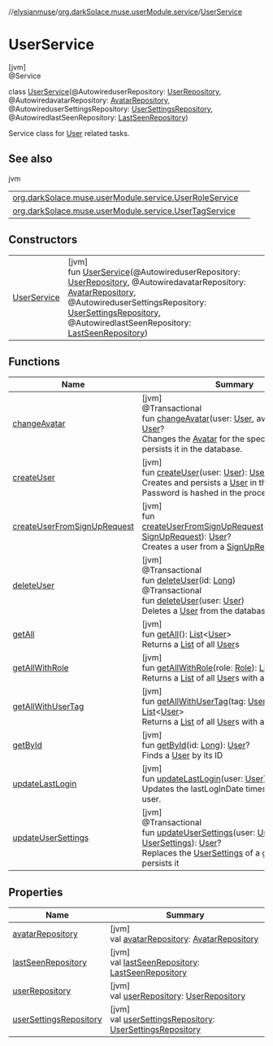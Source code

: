 //[elysianmuse](../../../index.md)/[org.darkSolace.muse.userModule.service](../index.md)/[UserService](index.md)

# UserService

[jvm]\
@Service

class [UserService](index.md)(@AutowireduserRepository: [UserRepository](../../org.darkSolace.muse.userModule.repository/-user-repository/index.md), @AutowiredavatarRepository: [AvatarRepository](../../org.darkSolace.muse.userModule.repository/-avatar-repository/index.md), @AutowireduserSettingsRepository: [UserSettingsRepository](../../org.darkSolace.muse.userModule.repository/-user-settings-repository/index.md), @AutowiredlastSeenRepository: [LastSeenRepository](../../org.darkSolace.muse.statisticsModule.repository/-last-seen-repository/index.md))

Service class for [User](../../org.darkSolace.muse.userModule.model/-user/index.md) related tasks.

## See also

jvm

| | |
|---|---|
| [org.darkSolace.muse.userModule.service.UserRoleService](../-user-role-service/index.md) |  |
| [org.darkSolace.muse.userModule.service.UserTagService](../-user-tag-service/index.md) |  |

## Constructors

| | |
|---|---|
| [UserService](-user-service.md) | [jvm]<br>fun [UserService](-user-service.md)(@AutowireduserRepository: [UserRepository](../../org.darkSolace.muse.userModule.repository/-user-repository/index.md), @AutowiredavatarRepository: [AvatarRepository](../../org.darkSolace.muse.userModule.repository/-avatar-repository/index.md), @AutowireduserSettingsRepository: [UserSettingsRepository](../../org.darkSolace.muse.userModule.repository/-user-settings-repository/index.md), @AutowiredlastSeenRepository: [LastSeenRepository](../../org.darkSolace.muse.statisticsModule.repository/-last-seen-repository/index.md)) |

## Functions

| Name | Summary |
|---|---|
| [changeAvatar](change-avatar.md) | [jvm]<br>@Transactional<br>fun [changeAvatar](change-avatar.md)(user: [User](../../org.darkSolace.muse.userModule.model/-user/index.md), avatar: [Avatar](../../org.darkSolace.muse.userModule.model/-avatar/index.md)): [User](../../org.darkSolace.muse.userModule.model/-user/index.md)?<br>Changes the [Avatar](../../org.darkSolace.muse.userModule.model/-avatar/index.md) for the specified [User](../../org.darkSolace.muse.userModule.model/-user/index.md) and persists it in the database. |
| [createUser](create-user.md) | [jvm]<br>fun [createUser](create-user.md)(user: [User](../../org.darkSolace.muse.userModule.model/-user/index.md)): [User](../../org.darkSolace.muse.userModule.model/-user/index.md)?<br>Creates and persists a [User](../../org.darkSolace.muse.userModule.model/-user/index.md) in the database Password is hashed in the process |
| [createUserFromSignUpRequest](create-user-from-sign-up-request.md) | [jvm]<br>fun [createUserFromSignUpRequest](create-user-from-sign-up-request.md)(signUpRequest: [SignUpRequest](../../org.darkSolace.muse.securityModule.model/-sign-up-request/index.md)): [User](../../org.darkSolace.muse.userModule.model/-user/index.md)?<br>Creates a user from a [SignUpRequest](../../org.darkSolace.muse.securityModule.model/-sign-up-request/index.md) |
| [deleteUser](delete-user.md) | [jvm]<br>@Transactional<br>fun [deleteUser](delete-user.md)(id: [Long](https://kotlinlang.org/api/latest/jvm/stdlib/kotlin/-long/index.html))<br>@Transactional<br>fun [deleteUser](delete-user.md)(user: [User](../../org.darkSolace.muse.userModule.model/-user/index.md))<br>Deletes a [User](../../org.darkSolace.muse.userModule.model/-user/index.md) from the database |
| [getAll](get-all.md) | [jvm]<br>fun [getAll](get-all.md)(): [List](https://kotlinlang.org/api/latest/jvm/stdlib/kotlin.collections/-list/index.html)&lt;[User](../../org.darkSolace.muse.userModule.model/-user/index.md)&gt;<br>Returns a [List](https://kotlinlang.org/api/latest/jvm/stdlib/kotlin.collections/-list/index.html) of all [User](../../org.darkSolace.muse.userModule.model/-user/index.md)s |
| [getAllWithRole](get-all-with-role.md) | [jvm]<br>fun [getAllWithRole](get-all-with-role.md)(role: [Role](../../org.darkSolace.muse.userModule.model/-role/index.md)): [List](https://kotlinlang.org/api/latest/jvm/stdlib/kotlin.collections/-list/index.html)&lt;[User](../../org.darkSolace.muse.userModule.model/-user/index.md)&gt;<br>Returns a [List](https://kotlinlang.org/api/latest/jvm/stdlib/kotlin.collections/-list/index.html) of all [User](../../org.darkSolace.muse.userModule.model/-user/index.md)s with a given [Role](../../org.darkSolace.muse.userModule.model/-role/index.md) |
| [getAllWithUserTag](get-all-with-user-tag.md) | [jvm]<br>fun [getAllWithUserTag](get-all-with-user-tag.md)(tag: [UserTag](../../org.darkSolace.muse.userModule.model/-user-tag/index.md)): [List](https://kotlinlang.org/api/latest/jvm/stdlib/kotlin.collections/-list/index.html)&lt;[User](../../org.darkSolace.muse.userModule.model/-user/index.md)&gt;<br>Returns a [List](https://kotlinlang.org/api/latest/jvm/stdlib/kotlin.collections/-list/index.html) of all [User](../../org.darkSolace.muse.userModule.model/-user/index.md)s with a given [UserTag](../../org.darkSolace.muse.userModule.model/-user-tag/index.md) |
| [getById](get-by-id.md) | [jvm]<br>fun [getById](get-by-id.md)(id: [Long](https://kotlinlang.org/api/latest/jvm/stdlib/kotlin/-long/index.html)): [User](../../org.darkSolace.muse.userModule.model/-user/index.md)?<br>Finds a [User](../../org.darkSolace.muse.userModule.model/-user/index.md) by its ID |
| [updateLastLogin](update-last-login.md) | [jvm]<br>fun [updateLastLogin](update-last-login.md)(user: [User](../../org.darkSolace.muse.userModule.model/-user/index.md))<br>Updates the lastLogInDate timestamp of a given user. |
| [updateUserSettings](update-user-settings.md) | [jvm]<br>@Transactional<br>fun [updateUserSettings](update-user-settings.md)(user: [User](../../org.darkSolace.muse.userModule.model/-user/index.md), settings: [UserSettings](../../org.darkSolace.muse.userModule.model/-user-settings/index.md)): [User](../../org.darkSolace.muse.userModule.model/-user/index.md)?<br>Replaces the [UserSettings](../../org.darkSolace.muse.userModule.model/-user-settings/index.md) of a given [User](../../org.darkSolace.muse.userModule.model/-user/index.md) and persists it |

## Properties

| Name | Summary |
|---|---|
| [avatarRepository](avatar-repository.md) | [jvm]<br>val [avatarRepository](avatar-repository.md): [AvatarRepository](../../org.darkSolace.muse.userModule.repository/-avatar-repository/index.md) |
| [lastSeenRepository](last-seen-repository.md) | [jvm]<br>val [lastSeenRepository](last-seen-repository.md): [LastSeenRepository](../../org.darkSolace.muse.statisticsModule.repository/-last-seen-repository/index.md) |
| [userRepository](user-repository.md) | [jvm]<br>val [userRepository](user-repository.md): [UserRepository](../../org.darkSolace.muse.userModule.repository/-user-repository/index.md) |
| [userSettingsRepository](user-settings-repository.md) | [jvm]<br>val [userSettingsRepository](user-settings-repository.md): [UserSettingsRepository](../../org.darkSolace.muse.userModule.repository/-user-settings-repository/index.md) |
